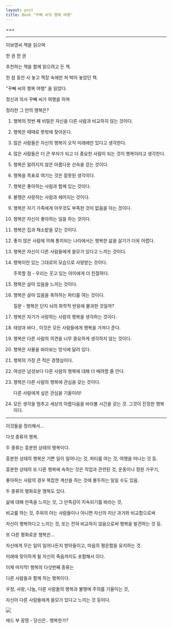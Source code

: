 ```yaml
---
layout: post
title: Book "꾸뻬 씨의 행복 여행"
---
```

===

---

이보영씨 책을 읽으며

한 권 한 권 

추천하는 책을 함께 읽으려고 든 책.

한 참 동안 사 놓고 책장 속에만 쳐 박아 놓았던 책.

"꾸뻬 씨의 행복 여행" 을 읽었다.

정신과 의사 꾸뻬 씨가 여행을 하며 

정리한 그 만의 행복은?

1. 행복의 첫번 째 비밀은 자신을 다른 사람과 비교하지 않는 것이다.

2. 행복은 때때로 뜻밖에 찾아온다. 

3. 많은 사람들은 자신의 행복이 오직 미래에만 있다고 생각한다.

4. 많은 사람들은 더 큰 부자가 되고 더 중요한 사람이 되는 것이 행복이라고 생각한다.

5. 행복은 알려지지 않은 아름다운 산속을 걷는 것이다.

6. 행복을 목표로 여기는 것은 잘못된 생각이다.

7. 행복은 좋아하는 사람과 함께 있는 것이다.

8. 불행은 사랑하는 사람과 헤어지는 것이다.

9. 행복은 자기 가족에게 아무것도 부족한 것이 없음을 아는 것이다.

10. 행복은 자신이 좋아하는 일을 하는 것이다.

11. 행복은 집과 채소밭을 갖는 것이다.

12. 좋지 않은 사람에 의해 통치되는 나라에서는 행복한 삶을 살기가 더욱 어렵다.

13. 행복은 자신이 다른 사람들에게 쓸모가 있다고 느끼는 것이다.

14. 행복이란 있는 그대로의 모습으로 사랑받는 것이다.
    
    주목할 점 - 우리는 웃고 있는 아이에게 더 친절하다. 
    
15. 행복은 살아 있음을 느끼는 것이다.

16. 행복은 살아 있음을 축하하는 파티를 여는 것이다. 

    질문 - 행복은 단지 뇌의 화학적 반응에 불과한 것일까?
    
17. 행복은 자기가 사랑하는 사람의 행복을 생각하는 것이다.

18. 태양과 바다 , 이것은 모든 사람들에게 행복을 가져다 준다. 

19. 행복은 다른 사람의 의견을 너무 중요하게 생각하지 않는 것이다.

20. 행복은 사물을 바라보는 방식에 달려 있다.

21. 행복의 가장 큰 적은 경쟁심이다.

22. 여성은 남성보다 다른 사람의 행복에 대해 더 배려할 줄 안다. 

23. 행복은 다른 사람의 행복에 관심을 갖는 것이다.
    
    다른 사람에게 싶은 관심을 기울이라!
    
24. 모든 생각을 멈추고 세상의 아름다움을 바라볼 시간을 갖는 것. 그것이 진정한 행복이다. 

---

이것들을 정리해서... 

다섯 종류의 행복.

두 종류는 흥분한 상태의 행복이다.

흥분한 상태의 행복은 기쁜 일이 일어나는 것, 파티를 여는 것, 여행을 떠나는 것 등.

흥분한 상태의 또 다른 행복에 속하는 것은 직업과 관련된 것, 운동이나 정원 가꾸기,

좋아하는 사람의 경우 복잡한 계산을 하는 것에 몰두하는 일일 수도 있음. 

두 종류의 평화로운 행복도 있다.

삶에 대해 만족을 느끼는 것, 그 만족감이 지속되기를 바라는 것, 

비교를 하는 것, 주위의 아는 사람들이나 아니면 자신의 지난 과거와 비교함으로써 

자신이 행복하다고 느끼는 것, 또는 전혀 비교하지 않음으로써 행복을 발견하는 것 등.

또 다른 평화로운 행복은...

자신에게 무슨 일이 일어나든지 받아들이고, 마음의 평온함을 유지하는 것.

미래에 맞이하게 될 자신의 죽음까지도 포함해서 이다. 

이제 마지막! 행복의 다섯번째 종류는 

다른 사람들과 함께 하는 행복이다.

우정, 사랑, 나눔, 다른 사람들의 행복과 불행에 주의를 기울이는 것, 

자신이 다른 사람들에게 쓸모가 있다고 느끼는 것 등이다. 

![](https://dl.dropboxusercontent.com/u/9792864/11336170_100179483665183_191007415_n.jpg)


에드 부 꽁땅 - 당신은.. 행복한가? 

    
    
    
    


